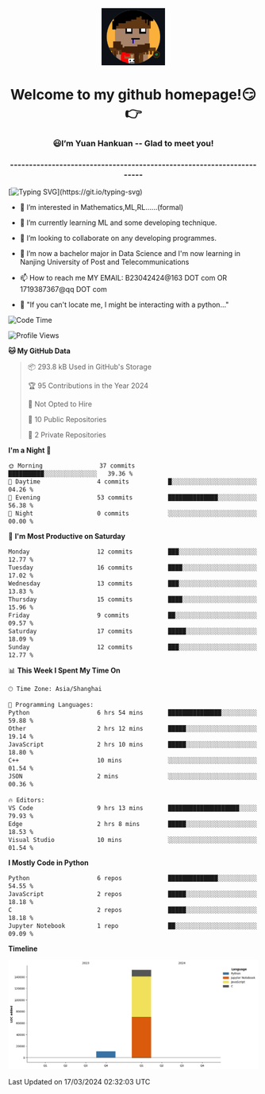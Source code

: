 <div align=center>
  <img width=128 src="image/figure.png">
</div>
<h1 align="center">Welcome to my github homepage!😏👉</h1>
<h3 align="center" >😃I’m Yuan Hankuan -- Glad to meet you!</h3>
<h3 align="center" >----------------------------------------------------------------------</h3>

  [![Typing SVG](https://readme-typing-svg.herokuapp.com?font=Fira+Code&pause=1000&random=false&width=450&lines=Here's+my+personal+infomation:)](https://git.io/typing-svg)

- 👀 I’m interested in Mathematics,ML,RL......(formal)
  
- 🌱 I’m currently learning ML and some developing technique.
  
- 💞️ I’m looking to collaborate on any developing programmes.
  
- 🍉 I’m now a bachelor major in Data Science and I'm now learning in Nanjing University of Post and Telecommunications
  
- 📫 How to reach me MY EMAIL: B23042424@163 DOT com OR 1719387367@qq DOT com

- 🐍 "If you can't locate me, I might be interacting with a python..."

<!--START_SECTION:waka-->
![Code Time](http://img.shields.io/badge/Code%20Time-11%20hrs%2048%20mins-blue)

![Profile Views](http://img.shields.io/badge/Profile%20Views-484-blue)

**🐱 My GitHub Data** 

> 📦 293.8 kB Used in GitHub's Storage 
 > 
> 🏆 95 Contributions in the Year 2024
 > 
> 🚫 Not Opted to Hire
 > 
> 📜 10 Public Repositories 
 > 
> 🔑 2 Private Repositories 
 > 
**I'm a Night 🦉** 

```text
🌞 Morning                37 commits          ██████████░░░░░░░░░░░░░░░   39.36 % 
🌆 Daytime                4 commits           █░░░░░░░░░░░░░░░░░░░░░░░░   04.26 % 
🌃 Evening                53 commits          ██████████████░░░░░░░░░░░   56.38 % 
🌙 Night                  0 commits           ░░░░░░░░░░░░░░░░░░░░░░░░░   00.00 % 
```
📅 **I'm Most Productive on Saturday** 

```text
Monday                   12 commits          ███░░░░░░░░░░░░░░░░░░░░░░   12.77 % 
Tuesday                  16 commits          ████░░░░░░░░░░░░░░░░░░░░░   17.02 % 
Wednesday                13 commits          ███░░░░░░░░░░░░░░░░░░░░░░   13.83 % 
Thursday                 15 commits          ████░░░░░░░░░░░░░░░░░░░░░   15.96 % 
Friday                   9 commits           ██░░░░░░░░░░░░░░░░░░░░░░░   09.57 % 
Saturday                 17 commits          █████░░░░░░░░░░░░░░░░░░░░   18.09 % 
Sunday                   12 commits          ███░░░░░░░░░░░░░░░░░░░░░░   12.77 % 
```


📊 **This Week I Spent My Time On** 

```text
🕑︎ Time Zone: Asia/Shanghai

💬 Programming Languages: 
Python                   6 hrs 54 mins       ███████████████░░░░░░░░░░   59.88 % 
Other                    2 hrs 12 mins       █████░░░░░░░░░░░░░░░░░░░░   19.14 % 
JavaScript               2 hrs 10 mins       █████░░░░░░░░░░░░░░░░░░░░   18.80 % 
C++                      10 mins             ░░░░░░░░░░░░░░░░░░░░░░░░░   01.54 % 
JSON                     2 mins              ░░░░░░░░░░░░░░░░░░░░░░░░░   00.36 % 

🔥 Editors: 
VS Code                  9 hrs 13 mins       ████████████████████░░░░░   79.93 % 
Edge                     2 hrs 8 mins        █████░░░░░░░░░░░░░░░░░░░░   18.53 % 
Visual Studio            10 mins             ░░░░░░░░░░░░░░░░░░░░░░░░░   01.54 % 
```

**I Mostly Code in Python** 

```text
Python                   6 repos             ██████████████░░░░░░░░░░░   54.55 % 
JavaScript               2 repos             █████░░░░░░░░░░░░░░░░░░░░   18.18 % 
C                        2 repos             █████░░░░░░░░░░░░░░░░░░░░   18.18 % 
Jupyter Notebook         1 repo              ██░░░░░░░░░░░░░░░░░░░░░░░   09.09 % 
```



**Timeline**

![Lines of Code chart](https://raw.githubusercontent.com/WilbertYuan/WilbertYuan/main/assets/bar_graph.png)


 Last Updated on 17/03/2024 02:32:03 UTC
<!--END_SECTION:waka-->

<!---
WilbertYuan/WilbertYuan is a ✨ special ✨ repository because its `README.md` (this file) appears on your GitHub profile.
You can click the Preview link to take a look at your changes.
--->
